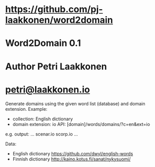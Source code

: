 # https://github.com/pj-laakkonen/word2domain
# Word2Domain 0.1
# Author Petri Laakkonen
# petri@laakkonen.io

Generate domains using the given word list (database) and domain extension.
Example:
- collection: English dictionary
- domain extension: io
API:
[domain]/words/domains/?c=en&ext=io

e.g. output:
...
scenar.io
scorp.io
...

Data:
- English dictionary
https://github.com/dwyl/english-words
- Finnish dictionary
http://kaino.kotus.fi/sanat/nykysuomi/
